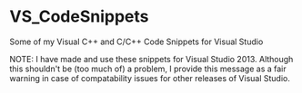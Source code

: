 # VS_CodeSnippets
Some of my Visual C++ and C/C++ Code Snippets for Visual Studio

NOTE: I have made and use these snippets for Visual Studio 2013. Although this shouldn't be (too much of) a problem, I provide this message as a fair warning in case of compatability issues for other releases of Visual Studio.
